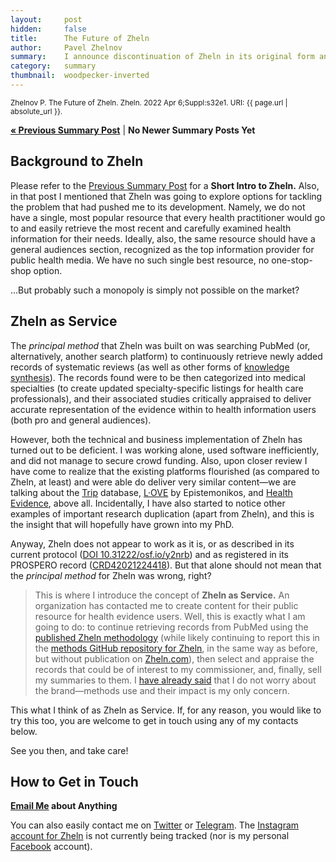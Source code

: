 ```yaml
---
layout:     post
hidden:     false
title:      The Future of Zheln
author:     Pavel Zhelnov
summary:    I announce discontinuation of Zheln in its original form and announce the new concept of Zheln as Service that, hopefully, will allow me to reuse the principal method for Zheln in other initiatives.
category:   summary
thumbnail:  woodpecker-inverted
---
```


<small>Zhelnov P. The Future of Zheln. Zheln. 2022 Apr 6;Suppl:s32e1. URI: {{ page.url | absolute_url }}.</small>

**[« Previous Summary Post](https://zheln.com/summary/2021/10/20/suppl/)** | **No Newer Summary Posts Yet**

## Background to Zheln

Please refer to the [Previous Summary Post](https://zheln.com/summary/2021/10/20/suppl/) for a **Short Intro to Zheln.** Also, in that post I mentioned that Zheln was going to explore options for tackling the problem that had pushed me to its development. Namely, we do not have a single, most popular resource that every health practitioner would go to and easily retrieve the most recent and carefully examined health information for their needs. Ideally, also, the same resource should have a general audiences section, recognized as the top information provider for public health media. We have no such single best resource, no one-stop-shop option.

…But probably such a monopoly is simply not possible on the market?

## Zheln as Service

The _principal method_ that Zheln was built on was searching PubMed (or, alternatively, another search platform) to continuously retrieve newly added records of systematic reviews (as well as other forms of [knowledge synthesis](https://cihr-irsc.gc.ca/e/41382.html)). The records found were to be then categorized into medical specialties (to create updated specialty-specific listings for health care professionals), and their associated studies critically appraised to deliver accurate representation of the evidence within to health information users (both pro and general audiences).

However, both the technical and business implementation of Zheln has turned out to be deficient. I was working alone, used software inefficiently, and did not manage to secure crowd funding. Also, upon closer review I have come to realize that the existing platforms flourished (as compared to Zheln, at least) and were able do deliver very similar content—we are talking about the [Trip](https://www.tripdatabase.com/) database, [L·OVE](https://iloveevidence.com/) by Epistemonikos, and [Health Evidence](https://www.healthevidence.org/), above all. Incidentally, I have also started to notice other examples of important research duplication (apart from Zheln), and this is the insight that will hopefully have grown into my PhD.

Anyway, Zheln does not appear to work as it is, or as described in its current protocol ([DOI 10.31222/osf.io/y2nrb](https://doi.org/10.31222/osf.io/y2nrb)) and as registered in its PROSPERO record ([CRD42021224418](https://www.crd.york.ac.uk/prospero/display_record.php?RecordID=224418)). But that alone should not mean that the _principal method_ for Zheln was wrong, right?

> This is where I introduce the concept of **Zheln as Service.** An organization has contacted me to create content for their public resource for health evidence users. Well, this is exactly what I am going to do: to continue retrieving records from PubMed using the [published Zheln methodology](https://doi.org/10.31222/osf.io/y2nrb) (while likely continuing to report this in the [methods GitHub repository for Zheln](https://github.com/p1m-ortho/qs-global-ortho-search-queries), in the same way as before, but without publication on  [Zheln.com](https://zheln.com)), then select and appraise the records that could be of interest to my commissioner, and, finally, sell my summaries to them. I [have already said](https://zheln.com/summary/2021/10/20/suppl/#so-what-are-we-going-to-do-for-crying-out-loud) that I do not worry about the brand­—methods use and their impact is my only concern.

This what I think of as Zheln as Service. If, for any reason, you would like to try this too, you are welcome to get in touch using any of my contacts below.

See you then, and take care!

## How to Get in Touch

<i class="fas fa-envelope"></i> **[Email Me](mailto:pavel@zheln.com) about Anything**

You can also easily contact me on [Twitter](https://twitter.com/drzhelnov) or [Telegram](https://t.me/drzhelnov). The [Instagram account for Zheln](https://instagram.com/igzheln) is not currently being tracked (nor is my personal [Facebook](https://facebook.com/drzhelnov) account).
